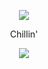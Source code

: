 <p align="center">
  <img src="https://thumbs.gfycat.com/CriminalVagueFruitfly-mobile.mp4"/>
  </p>
  <p align="center"> Chillin'</p>
<p align="center">
  <img src="https://discord.c99.nl/widget/theme-4/930662117630165013.png"/>
  </p>

